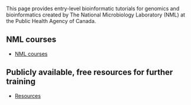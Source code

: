 This page provides entry-level bioinformatic tutorials for genomics and bioinformatics created by The National Microbiology Laboratory (NML) at the Public Health Agency of Canada. 

## NML courses 
 * [NML courses](NML.md)
 
## Publicly available, free resources for further training 
 * [Resources](resources.md)
 
